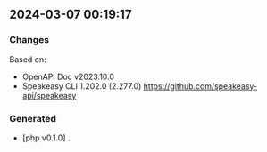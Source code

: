 

## 2024-03-07 00:19:17
### Changes
Based on:
- OpenAPI Doc v2023.10.0 
- Speakeasy CLI 1.202.0 (2.277.0) https://github.com/speakeasy-api/speakeasy
### Generated
- [php v0.1.0] .